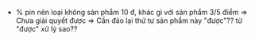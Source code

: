 - % pin nên loại không
sản phẩm 10 đ, khác gì với sản phẩm 3/5 điểm => Chưa giải quyết được => Cần đảo lại thứ tự 
sản phẩm này "được"?? từ "được" xử lý sao??